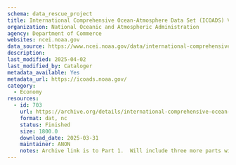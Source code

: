 ```yaml
---
schema: data_rescue_project 
title: International Comprehensive Ocean-Atmosphere Data Set (ICOADS) V3
organization: National Oceanic and Atmospheric Administration
agency: Department of Commerce
websites: ncei.noaa.gov
data_source: https://www.ncei.noaa.gov/data/international-comprehensive-ocean-atmosphere/
description: 
last_modified: 2025-04-02
last_modified_by: Cataloger
metadata_available: Yes
metadata_url: https://icoads.noaa.gov/
category:
  - Economy
resources:
  - id: 703
    url: https://archive.org/details/international-comprehensive-ocean-atmosphere-1
    format: dat, nc
    status: Finished
    size: 1800.0
    download_date: 2025-03-31
    maintainer: ANON
    notes: Archive link is to Part 1.  Will include three more parts with url formathttps//archive.org/details/international-comprehensive-ocean-atmosphere-{part number}
---
```

